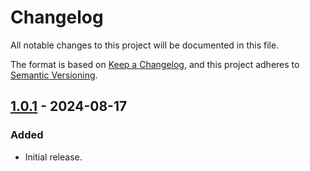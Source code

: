 # Changelog
All notable changes to this project will be documented in this file.

The format is based on [Keep a Changelog](https://keepachangelog.com/en/1.0.0/),
and this project adheres to [Semantic Versioning](https://semver.org/spec/v2.0.0.html).

## [1.0.1] - 2024-08-17
### Added
- Initial release.

[1.0.1]: https://github.com/ingenious-dev/kra-etims-api-python/releases/tag/1.0.1
